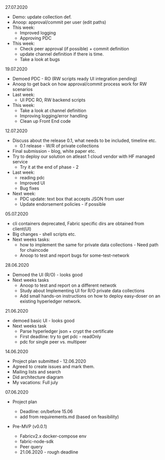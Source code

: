27.07.2020
 * Demo: update collection def.
 * Anoop: approval/commit per user (edit paths)
 * This week:
   - Improved logging
   - Approving PDC
 * This week:
   - Check peer approval (if possible) + commit definition
   - update channel definition if there is time.
   - Take a look at bugs


19.07.2020
* Demoed PDC - RO (RW scripts ready UI integration pending)
* Anoop to get back on how approval/commit process work for RW scenarios
* Last week:
  - UI PDC RO, RW backend scripts 
* This week:
  - Take a look at channel definition
  - Improving logging/error handling
  - Clean up Front End code

12.07.2020
* Discuss about the release 0.1, what needs to be included, timeline etc.
  - 0.1 release - W/R of private collections
* Final submission - blog, white paper etc.
* Try to deploy our solution on atleast 1 cloud vendor with HF managed service
  - Try it at the end of phase - 2
* Last week:
  - reading pdc
  - Improved UI
  - Bug fixes
* Next week:
  - PDC update: text box that accepts JSON from user
  - Update endorsement policies - if possible


05.07.2020
 * cli containers deprecated, Fabric specific dirs are obtained from client(UI)
 * Big changes - shell scripts etc.
 * Next weeks tasks:
   - how to implement the same for private data collections - Need path for chaincode
   - Anoop to test and report bugs for some-test-network

28.06.2020
 * Demoed the UI (R/O) - looks good
 * Next weeks tasks
   - Anoop to test and report on a different netwotk
   - Study about Implementing UI for R/O private data collections
   - Add small hands-on instructions on how to deploy easy-doser on an existing hyperledger network.


21.06.2020
* demoed basic UI - looks good
* Next weeks task
  - Parse hyperledger json + crypt the certificate
  - First deadline: try to get pdc - readOnly
  - pdc for single peer vs. multipeer

14.06.2020
* Project plan submitted - 12.06.2020
* Agreed to create issues and mark them.
* Mailing lists and search
* Did architecture diagram
* My vacations: Full july

07.06.2020
* Project plan
  - Deadline: on/before 15.06
  - add from requirements.md (based on feasibility)

* Pre-MVP (v0.0.1)
  - Fabricv2.x docker-compose env
  - fabric-node-sdk
  - Peer query
  - 21.06.2020 - rough deadline
  
